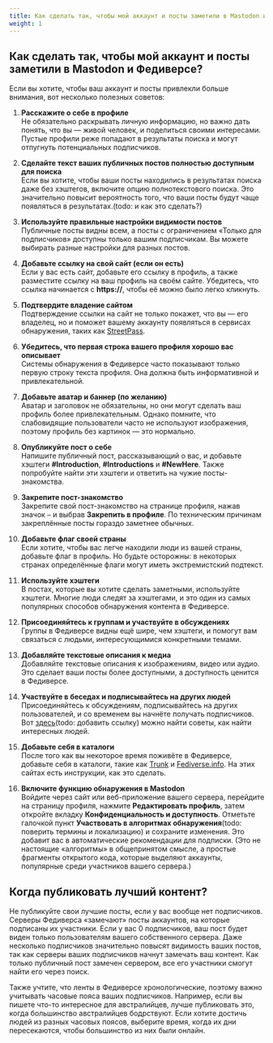 ```yaml
---
title: Как сделать так, чтобы мой аккаунт и посты заметили в Mastodon и Федиверсе?
weight: 1
---
```


## Как сделать так, чтобы мой аккаунт и посты заметили в Mastodon и Федиверсе?

Если вы хотите, чтобы ваш аккаунт и посты привлекли больше внимания, вот несколько полезных советов:

1. **Расскажите о себе в профиле**  
   Не обязательно раскрывать личную информацию, но важно дать понять, что вы — живой человек, и поделиться своими интересами. Пустые профили реже попадают в результаты поиска и могут отпугнуть потенциальных подписчиков.

2. **Сделайте текст ваших публичных постов полностью доступным для поиска**  
   Если вы хотите, чтобы ваши посты находились в результатах поиска даже без хэштегов, включите опцию полнотекстового поиска. Это значительно повысит вероятность того, что ваши посты будут чаще появляться в результатах.(todo: и как это сделать?)

3. **Используйте правильные настройки видимости постов**  
   Публичные посты видны всем, а посты с ограничением «Только для подписчиков» доступны только вашим подписчикам. Вы можете выбирать разные настройки для разных постов.

4. **Добавьте ссылку на свой сайт (если он есть)**  
   Если у вас есть сайт, добавьте его ссылку в профиль, а также разместите ссылку на ваш профиль на своём сайте. Убедитесь, что ссылка начинается с **https://**, чтобы её можно было легко кликнуть.

5. **Подтвердите владение сайтом**  
   Подтверждение ссылки на сайт не только покажет, что вы — его владелец, но и поможет вашему аккаунту появляться в сервисах обнаружения, таких как [StreetPass](https://streetpass.social/).

6. **Убедитесь, что первая строка вашего профиля хорошо вас описывает**  
   Системы обнаружения в Федиверсе часто показывают только первую строку текста профиля. Она должна быть информативной и привлекательной.

7. **Добавьте аватар и баннер (по желанию)**  
   Аватар и заголовок не обязательны, но они могут сделать ваш профиль более привлекательным. Однако помните, что слабовидящие пользователи часто не используют изображения, поэтому профиль без картинок — это нормально.

8. **Опубликуйте пост о себе**  
   Напишите публичный пост, рассказывающий о вас, и добавьте хэштеги **#Introduction**, **#Introductions** и **#NewHere**. Также попробуйте найти эти хэштеги и ответить на чужие посты-знакомства.

9. **Закрепите пост-знакомство**  
   Закрепите свой пост-знакомство на странице профиля, нажав значок `⋯` и выбрав **Закрепить в профиле**. По техническим причинам закреплённые посты гораздо заметнее обычных.

10. **Добавьте флаг своей страны**  
    Если хотите, чтобы вас легче находили люди из вашей страны, добавьте флаг в профиль. Но будьте осторожны: в некоторых странах определённые флаги могут иметь экстремистский подтекст.

11. **Используйте хэштеги**  
    В постах, которые вы хотите сделать заметными, используйте хэштеги. Многие люди следят за хэштегами, и это один из самых популярных способов обнаружения контента в Федиверсе.

12. **Присоединяйтесь к группам и участвуйте в обсуждениях**  
    Группы в Федиверсе видны ещё шире, чем хэштеги, и помогут вам связаться с людьми, интересующимися конкретными темами.

13. **Добавляйте текстовые описания к медиа**  
    Добавляйте текстовые описания к изображениям, видео или аудио. Это сделает ваши посты более доступными, а доступность ценится в Федиверсе.

14. **Участвуйте в беседах и подписывайтесь на других людей**  
    Присоединяйтесь к обсуждениям, подписывайтесь на других пользователей, и со временем вы начнёте получать подписчиков. Вот [здесь](https://example.com)(todo: добавить ссылку) можно найти советы, как найти интересных людей.

15. **Добавьте себя в каталоги**  
    После того как вы некоторое время поживёте в Федиверсе, добавьте себя в каталоги, такие как [Trunk](https://communitywiki.org/trunk) и [Fediverse.info](https://fediverse.info/explore/people). На этих сайтах есть инструкции, как это сделать.

16. **Включите функцию обнаружения в Mastodon**  
    Войдите через сайт или веб-приложение вашего сервера, перейдите на страницу профиля, нажмите **Редактировать профиль**, затем откройте вкладку **Конфиденциальность и доступность**. Отметьте галочкой пункт **Участвовать в алгоритмах обнаружения**(todo: поверить термины и локализацию) и сохраните изменения. Это добавит вас в автоматические рекомендации для подписки. (Это не настоящие «алгоритмы» в общепринятом смысле, а простые фрагменты открытого кода, которые выделяют аккаунты, популярные среди участников вашего сервера.)

## Когда публиковать лучший контент?

Не публикуйте свои лучшие посты, если у вас вообще нет подписчиков. Серверы Федиверса «замечают» посты аккаунтов, на которые подписаны их участники. Если у вас 0 подписчиков, ваш пост будет виден только пользователям вашего собственного сервера. Даже несколько подписчиков значительно повысят видимость ваших постов, так как серверы ваших подписчиков начнут замечать ваш контент. Как только публичный пост замечен сервером, все его участники смогут найти его через поиск.

Также учтите, что ленты в Федиверсе хронологические, поэтому важно учитывать часовые пояса ваших подписчиков. Например, если вы пишете что-то интересное для австралийцев, лучше публиковать это, когда большинство австралийцев бодрствуют. Если хотите достичь людей из разных часовых поясов, выберите время, когда их дни пересекаются, чтобы большинство из них были онлайн.